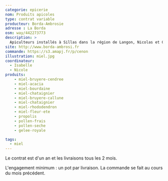 ```yaml
---
categorie: epicerie
nom: Produits apicoles
type: contrat variable
producteur: Borda-Ambrosie
adresse : La Borda
osm: way/442273773
description: >
  Apiculteurs installés à Sillas dans la région de Langon, Nicolas et Guillaume produisent du miel et des produits dérivés des ruches en agriculture biologique.
site: http://www.borda-ambrosi.fr
commande: https://s3.amapj.fr/p/cenon
illustration: miel.jpg
coordinateur: 
  - Isabelle
  - Nicole
produits:
    - miel-bruyere-cendree
    - miel-acacia
    - miel-bourdaine 
    - miel-chataignier
    - miel-bruyere-callune
    - miel-chataignier
    - miel-rhododendron
    - miel-fleur-ete
    - propolis
    - pollen-frais
    - pollen-seche
    - gelee-royale

tags:
  - miel
---
```


Le contrat est d'un an et les livraisons tous les 2 mois. 

L'engagement minimum : un pot par livraison. La commande se fait au cours du mois précédent.
